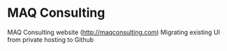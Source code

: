 # MAQ Consulting
MAQ Consulting website (http://maqconsulting.com)
Migrating existing UI from private hosting to Github
